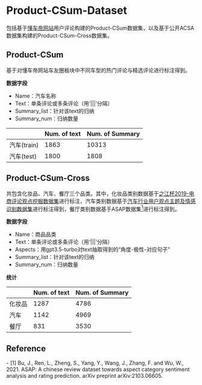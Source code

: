# Product-CSum-Dataset
包括基于[懂车帝网站](https://www.dongchedi.com/)用户评论构建的Product-CSum数据集，以及基于公开ACSA数据集构建的Product-CSum-Cross数据集。

## Product-CSum
基于对懂车帝网站车友圈板块中不同车型的热门评论与精选评论进行标注得到。

**数据字段**
- Name：汽车名称
- Text：单条评论或多条评论（用‘|||’分隔）
- Summary_list：针对该text的归纳
- Summary_num：归纳数量

|        | Num. of text | Num. of Summary |
| ------ | ------------ | --------------- |
| 汽车(train)   | 1863         | 10313            |
| 汽车(test)   | 1800         | 1808            |

## Product-CSum-Cross

共包含化妆品、汽车、餐厅三个品类。其中，化妆品类别数据基于[之江杯2019-电商评论观点挖掘数据集](https://github.com/xmxoxo/Text-Opinion-Mining)进行标注，汽车类别数据基于[汽车行业用户观点主题及情感识别数据集](https://www.datafountain.cn/competitions/310/datasets)进行标注得到，餐厅类别数据基于ASAP数据集[<sup>1</sup>](#refer-anchor-1)进行标注得到。

**数据字段**

- Name：商品品类
- Text：单条评论或多条评论（用‘|||’分隔）
- Aspects：用gpt3.5-turbo对text抽取得到的“角度-极性-对应句子”
- Summary_list：针对该text的归纳
- Summary_num：归纳数量

**统计**

|        | Num. of text | Num. of Summary |
| ------ | ------------ | --------------- |
| 化妆品 | 1287         | 4786            |
| 汽车   | 1142         | 4969            |
| 餐厅   | 831          | 3530            |

## Reference
<div id="refer-anchor-1"></div>
- [1] Bu, J., Ren, L., Zheng, S., Yang, Y., Wang, J., Zhang, F. and Wu, W., 2021. ASAP: A chinese review dataset towards aspect category sentiment analysis and rating prediction. arXiv preprint arXiv:2103.06605.
